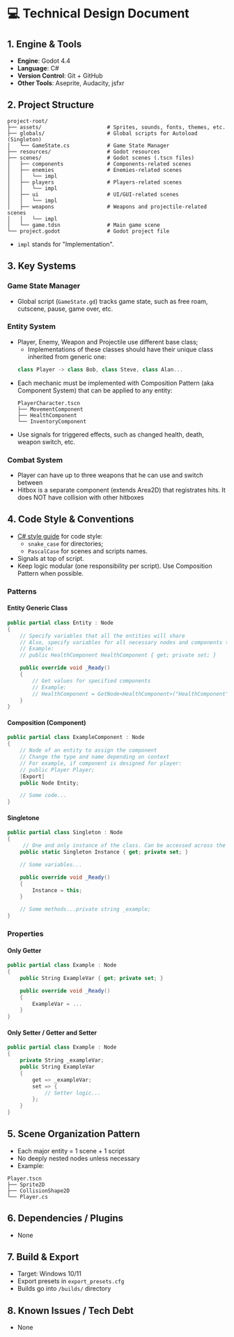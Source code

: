 # 💻 Technical Design Document

## 1. Engine & Tools

- **Engine**: Godot 4.4
- **Language**: C#
- **Version Control**: Git + GitHub
- **Other Tools**: Aseprite, Audacity, jsfxr

## 2. Project Structure

```
project-root/
├── assets/                     # Sprites, sounds, fonts, themes, etc.
├── globals/                    # Global scripts for Autoload (Singleton)
│   └── GameState.cs            # Game State Manager
├── resources/                  # Godot resources
├── scenes/                     # Godot scenes (.tscn files)
│   ├── components              # Components-related scenes
│   ├── enemies                 # Enemies-related scenes
│   │   └── impl
│   ├── players                 # Players-related scenes
│   │   └── impl
│   ├── ui                      # UI/GUI-related scenes
│   │   └── impl
│   ├── weapons                 # Weapons and projectile-related scenes
│   │   └── impl
│   └── game.tdsn               # Main game scene
└── project.godot               # Godot project file
```

- `impl` stands for "Implementation".

## 3. Key Systems

### Game State Manager

- Global script (`GameState.gd`) tracks game state, such as free roam, cutscene, pause, game over, etc.

### Entity System

- Player, Enemy, Weapon and Projectile use different base class;
  - Implementations of these classes should have their unique class inherited from generic one:
  ```cs
  class Player -> class Bob, class Steve, class Alan...
  ```
- Each mechanic must be implemented with Composition Pattern (aka Component System) that can be applied to any entity:
  ```
  PlayerCharacter.tscn
  ├── MovementComponent
  ├── HealthComponent
  └── InventoryComponent
  ```
- Use signals for triggered effects, such as changed health, death, weapon switch, etc.

### Combat System

- Player can have up to three weapons that he can use and switch between
- Hitbox is a separate component (extends Area2D) that registrates hits. It does NOT have collision with other hitboxes

## 4. Code Style & Conventions

- [C# style guide](https://docs.godotengine.org/en/stable/tutorials/scripting/c_sharp/c_sharp_style_guide.html) for code style:
  - `snake_case` for directories;
  - `PascalCase` for scenes and scripts names.
- Signals at top of script.
- Keep logic modular (one responsibility per script). Use Composition Pattern when possible.

### Patterns

#### Entity Generic Class

```cs
public partial class Entity : Node
{
    // Specify variables that all the entities will share
    // Also, specify variables for all necessary nodes and components that entity has
    // Example:
    // public HealthComponent HealthComponent { get; private set; }

    public override void _Ready()
    {
        // Get values for specified components
        // Example:
        // HealthComponent = GetNode<HealthComponent>("HealthComponent");
    }
}
```

#### Composition (Component)

```cs
public partial class ExampleComponent : Node
{
    // Node of an entity to assign the component
    // Change the type and name depending on context
    // For example, if component is designed for player:
    // public Player Player;
    [Export]
    public Node Entity;

    // Some code...
}
```

#### Singletone

```cs
public partial class Singleton : Node
{
     // One and only instance of the class. Can be accessed across the project
    public static Singleton Instance { get; private set; }

    // Some variables...

    public override void _Ready()
    {
        Instance = this;
    }

    // Some methods...private string _example;
}
```

### Properties

#### Only Getter

```cs
public partial class Example : Node
{
    public String ExampleVar { get; private set; }

    public override void _Ready()
    {
        ExampleVar = ...
    }
}
```

#### Only Setter / Getter and Setter

```cs
public partial class Example : Node
{
    private String _exampleVar;
    public String ExampleVar
    {
        get => _exampleVar;
        set => {
            // Setter logic...
        };
    }
}
```

## 5. Scene Organization Pattern

- Each major entity = 1 scene + 1 script
- No deeply nested nodes unless necessary
- Example:

```
Player.tscn
├── Sprite2D
├── CollisionShape2D
└── Player.cs
```

## 6. Dependencies / Plugins

- None

## 7. Build & Export

- Target: Windows 10/11
- Export presets in `export_presets.cfg`
- Builds go into `/builds/` directory

## 8. Known Issues / Tech Debt

- None
